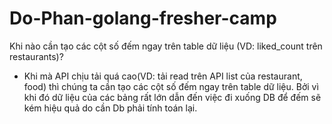 # Do-Phan-golang-fresher-camp
Khi nào cần tạo các cột số đếm ngay trên table dữ liệu (VD: liked_count trên restaurants)?
  - Khi mà API chịu tải quá cao(VD: tải read trên API list của restaurant, food) thì chúng ta cần tạo các cột số đếm ngay trên table dữ liệu. Bởi vì khi đó dữ liệu của các bảng rất lớn dẫn đến việc đi xuống DB để đếm sẽ kém hiệu quả do cần Db phải tính toán lại.
